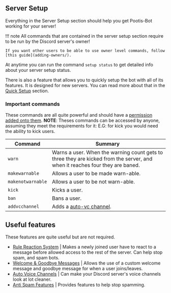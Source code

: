 ## Server Setup

Everything in the Server Setup section should help you get Pootis-Bot working for your server!

!!! note
    All commands that are contained in the server setup section require to be run by the Discord server's owner!

    If you want other users to be able to use owner level commands, follow [this guide](adding-owners/).

At anytime you can run the command `setup status` to get detailed info about your server setup status.

There is also a feature that allows you to quickly setup the bot with all of its features. It is designed for new servers. You can read more about that in the [Quick Setup](quick-setup/) section.

### Important commands

These commands are all quite powerful and should have a [permission added onto them](perm-system/). **NOTE**: Theses commands can be accessed by anyone, assuming they meet the requirements for it: E.G: for kick you would need the ability to kick users.

|Command          |Summary                                                                                                                      |
|-----------------|-----------------------------------------------------------------------------------------------------------------------------|
|`warn`           |Warns a user. When the warning count gets to three they are kicked from the server, and when it reaches four they are baned. |
|`makewarnable`   |Allows a user to be made warn-able.                                                                                          |
|`makenotwarnable`|Allows a user to be not warn-able.                                                                                           |
|`kick`           |Kicks a user.                                                                                                                |
|`ban`            |Bans a user.                                                                                                                 |
|`addvcchannel`   |Adds a [auto-vc channel](auto-vc/).                                                                                          |

## Useful features

These features are quite useful but are not required.

- [Rule Reaction System](rulereaction/) | Makes a newly joined user have to react to a message before allowed access to the rest of the server. Can help stop spam, and spam bots.
- [Welcome & Goodbye Messages](welcomemessage/) | Allows the use of a custom welcome message and goodbye message for when a user joins/leaves.
- [Auto Voice Channels](auto-vc/) | Can make your Discord server's voice channels look at lot cleaner.
- [Anti Spam Features](anti-spam/) | Provides features to help stop spamming.